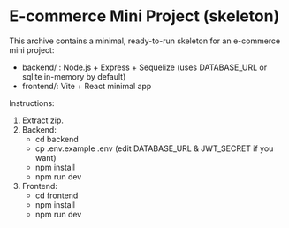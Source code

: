 # E-commerce Mini Project (skeleton)

This archive contains a minimal, ready-to-run skeleton for an e-commerce mini project:
- backend/ : Node.js + Express + Sequelize (uses DATABASE_URL or sqlite in-memory by default)
- frontend/: Vite + React minimal app

Instructions:
1. Extract zip.
2. Backend:
   - cd backend
   - cp .env.example .env  (edit DATABASE_URL & JWT_SECRET if you want)
   - npm install
   - npm run dev
3. Frontend:
   - cd frontend
   - npm install
   - npm run dev
